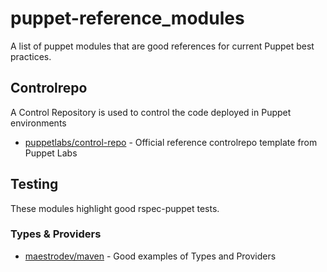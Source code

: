 # puppet-reference_modules
A list of puppet modules that are good references for current Puppet best practices.

## Controlrepo
A Control Repository is used to control the code deployed in Puppet environments
* [puppetlabs/control-repo](https://github.com/puppetlabs/control-repo) - Official reference controlrepo template from Puppet Labs

## Testing
These modules highlight good rspec-puppet tests.

### Types & Providers
* [maestrodev/maven](https://github.com/maestrodev/puppet-maven) - Good examples of Types and Providers
